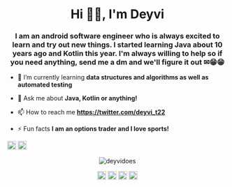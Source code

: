 <h1 align="center">Hi 👋🏾, I'm Deyvi</h1>
<h3 align="center">I am an android software engineer who is always excited to learn and try out new things. I started learning Java about 10 years ago and Kotlin this year. I'm always willing to help so if you need anything, send me a dm and we'll figure it out ✉😁😁</h3>

- 🌱 I’m currently learning **data structures and algorithms as well as automated testing**

- 💬 Ask me about **Java, Kotlin or anything!**

- 📫 How to reach me **https://twitter.com/deyvi_t22**

- ⚡ Fun facts **I am an options trader and I love sports!**



<p align="left"><img src="https://devicons.github.io/devicon/devicon.git/icons/android/android-original-wordmark.svg" alt="android" width="20" height="20"/> <img src="https://devicons.github.io/devicon/devicon.git/icons/java/java-original-wordmark.svg" alt="java" width="20" height="20"/></p><p align="center"> <img src="https://github-readme-stats.vercel.app/api?username=deyvidoes&show_icons=true" alt="deyvidoes" /> </p>

<p align="center">
<a href="https://twitter.com/@deyvi_t22" target="blank"><img align="center" src="https://cdn.jsdelivr.net/npm/simple-icons@3.0.1/icons/twitter.svg" alt="@deyvi_t22" height="20" width="20" /></a>
<a href="https://linkedin.com/in/deyvi tineo" target="blank"><img align="center" src="https://cdn.jsdelivr.net/npm/simple-icons@3.0.1/icons/linkedin.svg" alt="deyvi tineo" height="20" width="20" /></a>
<a href="https://instagram.com/22deyvi22" target="blank"><img align="center" src="https://cdn.jsdelivr.net/npm/simple-icons@3.0.1/icons/instagram.svg" alt="22deyvi22" height="20" width="20" /></a>
<a href="https://medium.com/@deyvicodes" target="blank"><img align="center" src="https://cdn.jsdelivr.net/npm/simple-icons@3.0.1/icons/medium.svg" alt="@deyvicodes" height="20" width="20" /></a>
</p>



